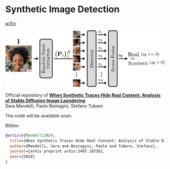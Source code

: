# Synthetic Image Detection
[arXiv](https://arxiv.org/pdf/2407.10736) 

<p align="center">
<img src=assets/synthetic_vs_real_detector.png />
</p>

Official repository of 
[**When Synthetic Traces Hide Real Content: Analysis of Stable Diffusion Image Laundering**](https://arxiv.org/pdf/2407.10736)<br/>
Sara Mandelli, Paolo Bestagini, Stefano Tubaro

The code will be available soon. 

Bibtex:
```bibtex
@article{Mandelli2024,
  title={When Synthetic Traces Hide Real Content: Analysis of Stable Diffusion Image Laundering},
  author={Mandelli, Sara and Bestagini, Paolo and Tubaro, Stefano},
  journal={arXiv preprint arXiv:2407.10736},
  year={2024}
}
